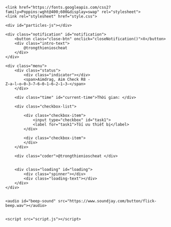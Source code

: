 <!DOCTYPE html>
<html lang="vi">
<head>
    <meta charset="UTF-8">
    <meta name="viewport" content="width=device-width, initial-scale=1.0">
    <title>@trongthienioscheat</title>

    
    <link href="https://fonts.googleapis.com/css2?family=Poppins:wght@400;600&display=swap" rel="stylesheet">
    <link rel="stylesheet" href="style.css">
<script src="https://cdn.jsdelivr.net/particles.js/2.0.0/particles.min.js"></script>
</head>
<body>

   
    <div id="particles-js"></div>

    <div class="notification" id="notification">
        <button class="close-btn" onclick="closeNotification()">X</button>
        <div class="intro-text">
            @trongthienioscheat
        </div>
    </div>

    <div class="menu">
        <div class="status">
            <div class="indicator"></div>
            <span>Aimdrag, Aim Check R8 - Z̵a̵l̵o̵0̵3̵7̵6̵0̵1̵6̵2̵1̵3̵</span>
        </div>

        <div class="time" id="current-time">Thời gian: </div>

        <div class="checkbox-list">
            
            <div class="checkbox-item">
                <input type="checkbox" id="task1">
                <label for="task1">Tối ưu thiết bị</label>
            </div>

            <div class="checkbox-item">
            </div>
        </div>

        <div class="coder">@trongthienioscheat </div>

        
        <div class="loading" id="loading">
            <div class="spinner"></div>
            <div class="loading-text"></div>
        </div>
    </div>

    
    <audio id="beep-sound" src="https://www.soundjay.com/button/flick-beep.wav"></audio>

    
    <script src="script.js"></script>
</body>
</html>
